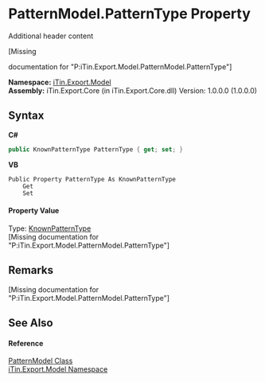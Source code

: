 # PatternModel.PatternType Property 
Additional header content 

\[Missing <summary> documentation for "P:iTin.Export.Model.PatternModel.PatternType"\]

**Namespace:**&nbsp;<a href="N_iTin_Export_Model">iTin.Export.Model</a><br />**Assembly:**&nbsp;iTin.Export.Core (in iTin.Export.Core.dll) Version: 1.0.0.0 (1.0.0.0)

## Syntax

**C#**<br />
``` C#
public KnownPatternType PatternType { get; set; }
```

**VB**<br />
``` VB
Public Property PatternType As KnownPatternType
	Get
	Set
```


#### Property Value
Type: <a href="T_iTin_Export_Model_KnownPatternType">KnownPatternType</a><br />\[Missing <value> documentation for "P:iTin.Export.Model.PatternModel.PatternType"\]

## Remarks
\[Missing <remarks> documentation for "P:iTin.Export.Model.PatternModel.PatternType"\]

## See Also


#### Reference
<a href="T_iTin_Export_Model_PatternModel">PatternModel Class</a><br /><a href="N_iTin_Export_Model">iTin.Export.Model Namespace</a><br />